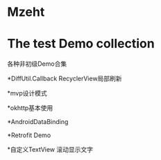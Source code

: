 # Mzeht
The test Demo collection
=======
各种非初级Demo合集

*DiffUtil.Callback RecyclerView局部刷新

*mvp设计模式

*okhttp基本使用

*AndroidDataBinding

*Retrofit Demo

*自定义TextView 滚动显示文字
